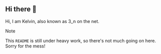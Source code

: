 ## Hi there 👋

Hi, I am Kelvin, also known as 3_n on the net.

> [!NOTE]  
> This `README` is still under heavy work, so there's not much going on here. Sorry for the mess!

<!--
**3underscoreN/3underscoreN** is a ✨ _special_ ✨ repository because its `README.md` (this file) appears on your GitHub profile.

Here are some ideas to get you started:

- 🔭 I’m currently working on ...
- 🌱 I’m currently learning ...
- 👯 I’m looking to collaborate on ...
- 🤔 I’m looking for help with ...
- 💬 Ask me about ...
- 📫 How to reach me: ...
- 😄 Pronouns: ...
- ⚡ Fun fact: ...
-->
